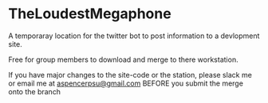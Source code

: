 # TheLoudestMegaphone
A temporaray location for the twitter bot to post information to a devlopment site.

Free for group members to download and merge to there workstation.

If you have major changes to the site-code or the station, please slack me or email me at aspencerpsu@gmail.com BEFORE you submit the merge onto the branch
